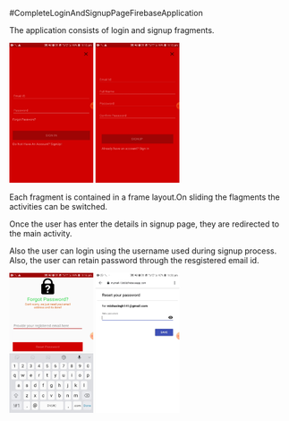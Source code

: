 #CompleteLoginAndSignupPageFirebaseApplication

The application consists of login and signup fragments.

<img src="Images/loginfragment.jpg" width="150" height="250">

<img src="Images/signupfragment.jpg" width="150" height="250">

Each fragment is contained in a frame layout.On sliding the flagments the activities can be switched.

Once the user has enter the details in signup page, they are redirected to the main activity.

Also the user can login using the username used during signup process. Also, the user can retain password through the resgistered email id.

<img src="Images/forgotpasswordfragment.jpg" width="150" height="250">

<img src="Images/forgotpasswordssmail.jpg" width="150" height="250">
